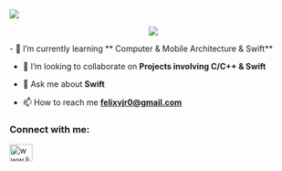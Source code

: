 <img src='https://capsule-render.vercel.app/api?type=waving&height=300&color=gradient&text=You%20finally%20made%20it%20!%20💀&textBg=false&animation=fadeIn'>
<p align="center">
<img align="center" src="https://media1.giphy.com/media/v1.Y2lkPTc5MGI3NjExbGo2NWh1c3ZteGZqZ29hOXFzb210MDRzZmJtamRvZjJja3IzdnBnZyZlcD12MV9pbnRlcm5hbF9naWZfYnlfaWQmY3Q9Zw/3oKIPBcy65ZKpvFWY8/giphy.webp">
</p>
- 🌱 I’m currently learning ** Computer & Mobile Architecture & Swift**

- 👯 I’m looking to collaborate on **Projects involving C/C++ & Swift**

- 💬 Ask me about **Swift**

- 📫 How to reach me **felixvjr0@gmail.com**

<h3 align="left">Connect with me:</h3>
<p align="left">
<a href="https://www.linkedin.com/in/felixvargasjr/" target="blank"><img align="center" src="https://raw.githubusercontent.com/rahuldkjain/github-profile-readme-generator/master/src/images/icons/Social/linked-in-alt.svg" alt="www.linkedin.com/in/felixvargasjr" height="30" width="40" /></a>
</p>
